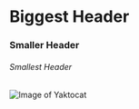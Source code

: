 # Biggest Header
### Smaller Header
###### Smallest Header

![Image of Yaktocat](https://octodex.github.com/images/yaktocat.png)

